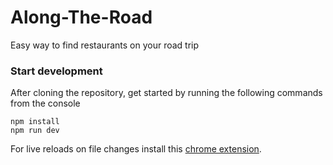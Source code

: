 # Along-The-Road
Easy way to find restaurants on your road trip
### Start development 
After cloning the repository, get started by running the following commands from the console
```
npm install
npm run dev
```

For live reloads on file changes install this [chrome extension](https://chrome.google.com/webstore/detail/livereload/jnihajbhpnppcggbcgedagnkighmdlei).